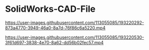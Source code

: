 # SolidWorks-CAD-File



https://user-images.githubusercontent.com/113055085/193220292-873a4770-3949-46a0-8a7d-76f86c6a5220.mp4



https://user-images.githubusercontent.com/113055085/193220530-3f61d697-3838-4e70-8a62-dd56b02fec57.mp4

